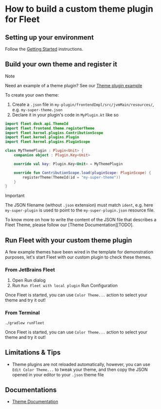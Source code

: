 # How to build a custom theme plugin for Fleet

## Setting up your environment

Follow the [Getting Started][fleet:getting-started] instructions.

## Build your own theme and register it

> [!NOTE]
> Need an example of a theme plugin? See our [Theme plugin example][fleet:theme-plugin-example]

To create your own theme:
1. Create a `.json` file in `my-plugin/frontendImpl/src/jvmMain/resources/`, e.g. `my-super-theme.json`
2. Declare it in your plugin's code in `MyPlugin.kt` like so
```kotlin
import fleet.dock.api.ThemeId
import fleet.frontend.theme.registerTheme
import fleet.kernel.plugins.ContributionScope
import fleet.kernel.plugins.Plugin
import fleet.kernel.plugins.PluginScope

class MyThemePlugin : Plugin<Unit> {
    companion object : Plugin.Key<Unit>

    override val key: Plugin.Key<Unit> = MyThemePlugin

    override fun ContributionScope.load(pluginScope: PluginScope) {
        registerTheme(ThemeId(id = "my-super-theme"))
    }
}
```

> [!IMPORTANT]
> The JSON filename (without `.json` extension) must match `ident`, e.g. here `my-super-plugin` is used to point to the `my-super-plugin.json` resource file.

To know more on how to write the content of the JSON file that describes a Fleet Theme, please follow our [Theme Documentation][TODO].

## Run Fleet with your custom theme plugin

A few example themes have been wired in the template for demonstration purposes, let's start Fleet with our custom plugin to check these themes.

### From JetBrains Fleet

1. Open Run dialog
2. Run `Run Fleet with local plugin` Run Configuration

Once Fleet is started, you can use `Color Theme...` action to select your theme and try it out!

### From Terminal

```shell
./gradlew runFleet
```

Once Fleet is started, you can use `Color Theme...` action to select your theme and try it out!

## Limitations & Tips

- Theme plugins are not reloaded automatically, however, you can use `Edit Color Theme...` to tweak your theme, and then copy the JSON opened in your editor to your `.json` theme file

## Documentations

- [Theme Documentation][fleet:theme-documentation]

[gh:template]: https://docs.github.com/en/repositories/creating-and-managing-repositories/creating-a-repository-from-a-template#creating-a-repository-from-a-template
[fleet:template-repo]: https://github.com/JetBrains/fleet-plugin-template
[fleet:theme-documentation]: TODO
[fleet:getting-started]: https://github.com/JetBrains/fleet-sdk-gradle-plugin/blob/main/README.md#getting-started
[fleet:theme-plugin-example]: https://github.com/JetBrains/fleet-sdk-gradle-plugin/tree/main/example-plugins/theme-plugin